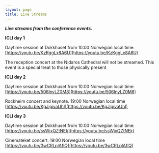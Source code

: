 ```yaml
---
layout: page
title: Live Streams
---
```



***Live streams from the conference events.***


**ICLI day 1**

Daytime session at Dokkhuset from 10:00 Norwegian local time:
[https://youtu.be/KzKggLx8A6U](https://youtu.be/KzKggLx8A6U)

The reception concert at the Nidaros Cathedral will not be streamed.
This event is a special treat to those physically present

**ICLI day 2**

Daytime session at Dokkhuset from 10:00 Norwegian local time:
[https://youtu.be/506InyLZ0M8](https://youtu.be/506InyLZ0M8)

Rockheim concert and keynote. 19:00 Norwegian local time
[https://youtu.be/KgJigivaUhI](https://youtu.be/KgJigivaUhI)

**ICLI day 3**

Daytime session at Dokkhuset from 10:00 Norwegian local time:
[https://youtu.be/ssWjxQZtNEk](https://youtu.be/ssWjxQZtNEk)

Cinemateket concert. 19:00 Norwegian local time
[https://youtu.be/3wCRLplAflQ](https://youtu.be/3wCRLplAflQ)
